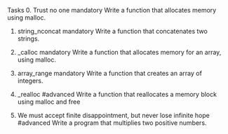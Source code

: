 Tasks
0. Trust no one
mandatory
Write a function that allocates memory using malloc.

1. string_nconcat
mandatory
Write a function that concatenates two strings.

2. _calloc
mandatory
Write a function that allocates memory for an array, using malloc.

3. array_range
mandatory
Write a function that creates an array of integers.

4. _realloc
#advanced
Write a function that reallocates a memory block using malloc and free

5. We must accept finite disappointment, but never lose infinite hope
#advanced
Write a program that multiplies two positive numbers.
